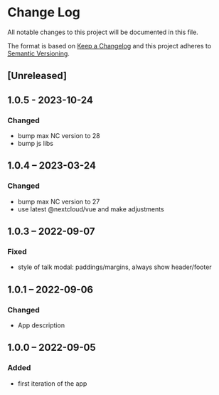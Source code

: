 # Change Log
All notable changes to this project will be documented in this file.

The format is based on [Keep a Changelog](http://keepachangelog.com/)
and this project adheres to [Semantic Versioning](http://semver.org/).

## [Unreleased]

## 1.0.5 - 2023-10-24
### Changed
- bump max NC version to 28
- bump js libs

## 1.0.4 – 2023-03-24
### Changed
- bump max NC version to 27
- use latest @nextcloud/vue and make adjustments

## 1.0.3 – 2022-09-07
### Fixed
- style of talk modal: paddings/margins, always show header/footer

## 1.0.1 – 2022-09-06
### Changed
- App description

## 1.0.0 – 2022-09-05
### Added
- first iteration of the app
